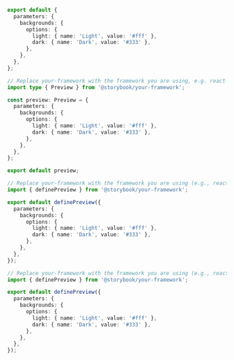 ```ts filename=".storybook/preview.ts" renderer="common" language="js" tabTitle="CSF 3"
export default {
  parameters: {
    backgrounds: {
      options: {
        light: { name: 'Light', value: '#fff' },
        dark: { name: 'Dark', value: '#333' },
      },
    },
  },
};
```

```ts filename=".storybook/preview.ts" renderer="common" language="ts" tabTitle="CSF 3"
// Replace your-framework with the framework you are using, e.g. react-vite, nextjs, vue3-vite, etc.
import type { Preview } from '@storybook/your-framework';

const preview: Preview = {
  parameters: {
    backgrounds: {
      options: {
        light: { name: 'Light', value: '#fff' },
        dark: { name: 'Dark', value: '#333' },
      },
    },
  },
};

export default preview;
```

```ts filename=".storybook/preview.ts" renderer="react" language="ts" tabTitle="CSF Next 🧪"
// Replace your-framework with the framework you are using (e.g., react-vite, nextjs, nextjs-vite)
import { definePreview } from '@storybook/your-framework';

export default definePreview({
  parameters: {
    backgrounds: {
      options: {
        light: { name: 'Light', value: '#fff' },
        dark: { name: 'Dark', value: '#333' },
      },
    },
  },
});

```

<!-- JS snippets still needed while providing both CSF 3 & Next -->

```ts filename=".storybook/preview.ts" renderer="react" language="js" tabTitle="CSF Next 🧪"
// Replace your-framework with the framework you are using (e.g., react-vite, nextjs, nextjs-vite)
import { definePreview } from '@storybook/your-framework';

export default definePreview({
  parameters: {
    backgrounds: {
      options: {
        light: { name: 'Light', value: '#fff' },
        dark: { name: 'Dark', value: '#333' },
      },
    },
  },
});

```
